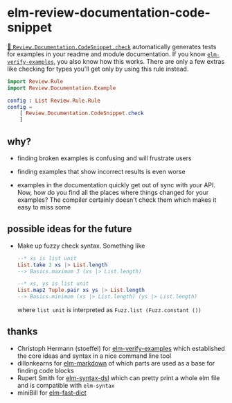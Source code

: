 # elm-review-documentation-code-snippet

[🔧 `Review.Documentation.CodeSnippet.check`](https://package.elm-lang.org/packages/lue-bird/elm-review-documentation-example/1.0.0/Review-Documentation-CodeSnippet#check "provides fixes")
automatically generates tests for examples in your readme and module documentation.
If you know [`elm-verify-examples`](https://github.com/stoeffel/elm-verify-examples), you also know how this works.
There are only a few extras like checking for types you'll get only by using this rule instead.

```elm
import Review.Rule
import Review.Documentation.Example

config : List Review.Rule.Rule
config =
    [ Review.Documentation.CodeSnippet.check
    ]
```

## why?

  - finding broken examples is confusing and will frustrate users

  - finding examples that show incorrect results is even worse
    
  - examples in the documentation quickly get out of sync with your API.
    Now, how do you find all the places where things changed for your examples?
    The compiler certainly doesn't check them which makes it easy to miss some

## possible ideas for the future

  - Make up fuzzy check syntax. Something like
    ```elm
    --* xs is list unit
    List.take 3 xs |> List.length
    --> Basics.maximum 3 (xs |> List.length)

    --* xs, ys is list unit
    List.map2 Tuple.pair xs ys |> List.length
    --> Basics.minimum (xs |> List.length) (ys |> List.length)
    ```
    where `list unit` is interpreted as `Fuzz.list (Fuzz.constant ())`

## thanks
  - Christoph Hermann (stoeffel) for [elm-verify-examples](https://github.com/stoeffel/elm-verify-examples)
    which established the core ideas and syntax in a nice command line tool
  - dillonkearns for [elm-markdown](https://dark.elm.dmy.fr/packages/dillonkearns/elm-markdown/latest/) of which parts are used as a base for finding code blocks
  - Rupert Smith for [elm-syntax-dsl](https://dark.elm.dmy.fr/packages/the-sett/elm-syntax-dsl/latest) which can pretty print a whole elm file and is compatible with `elm-syntax`
  - miniBill for [elm-fast-dict](https://dark.elm.dmy.fr/packages/miniBill/elm-fast-dict/latest)
